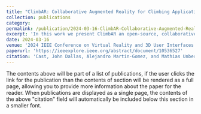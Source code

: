 ```yaml
---
title: "ClimbAR: Collaborative Augmented Reality for Climbing Applications"
collection: publications
category: 
permalink: /publication/2024-03-16-ClimbAR-Collaborative-Augmented-Reality-for-Climbing-Applications.md
excerpt: 'In this work we present ClimbAR an open-source, collaborative, real-time, augmented reality application for the Hololens 2 that al-lows boulderers to set climbing holds virtually to better understand and plan routes.'
date: 2024-03-16
venue: '2024 IEEE Conference on Virtual Reality and 3D User Interfaces Abstracts and Workshops (VRW)'
paperurl: 'https://ieeexplore.ieee.org/abstract/document/10536527'
citation: 'Cast, John Dallas, Alejandro Martin-Gomez, and Mathias Unberath. (2024). &quot;ClimbAR: Collaborative Augmented Reality for Climbing Applications.&quot; <i>In 2024 IEEE Conference on Virtual Reality and 3D User Interfaces Abstracts and Workshops (VRW)</i>. pp. 795-796.'
---
```


The contents above will be part of a list of publications, if the user clicks the link for the publication than the contents of section will be rendered as a full page, allowing you to provide more information about the paper for the reader. When publications are displayed as a single page, the contents of the above "citation" field will automatically be included below this section in a smaller font.
